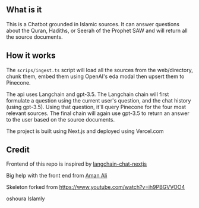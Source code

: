 ## What is it
This is a Chatbot grounded in Islamic sources. It can answer questions about the Quran, Hadiths, or Seerah of the Prophet SAW and will return all the source documents.

## How it works

The `scrips/ingest.ts` script will load all the sources from the web/directory, chunk them, embed them using OpenAI's eda modal then upsert them to Pinecone.

The api uses Langchain and gpt-3.5. The Langchain chain will first formulate a question using the current user's question, and the chat history (using gpt-3.5). 
Using that question, it'll query Pinecone for the four most relevant sources.
The final chain will again use gpt-3.5 to return an answer to the user based on the source documents.

The project is built using Next.js and deployed using Vercel.com


## Credit


Frontend of this repo is inspired by [langchain-chat-nextjs](https://github.com/zahidkhawaja/langchain-chat-nextjs)

Big help with the front end from [Aman Ali](https://github.com/Amaan630)

Skeleton forked from https://www.youtube.com/watch?v=ih9PBGVVOO4

oshoura Islamly
